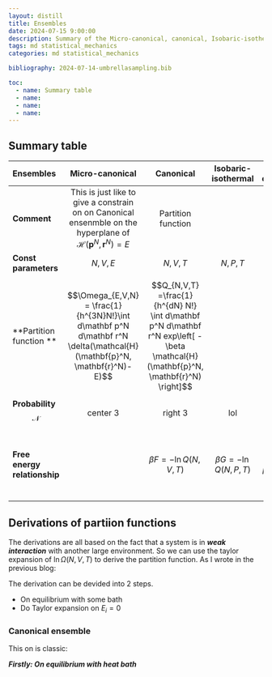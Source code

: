 ```yaml
---
layout: distill
title: Ensembles
date: 2024-07-15 9:00:00
description: Summary of the Micro-canonical, canonical, Isobaric-isothermal, grand-canonical ensembles.   
tags: md statistical_mechanics
categories: md statistical_mechanics

bibliography: 2024-07-14-umbrellasampling.bib

toc:
  - name: Summary table
  - name: 
  - name: 
  - name: 
---
```


## Summary table

| Ensembles | Micro-canonical | Canonical | Isobaric-isothermal | Grand-canonical |  
| :----------- | :------------: | :------------: | :------------: |  :------------: |  
| **Comment**      |    This is just like to give a constrain on on Canonical ensenmble on the hyperplane of $\mathcal{H}(\mathbf{p}^N, \mathbf{r}^N) = E$    | Partition function |   |  
|**Const parameters**| $N,V,E$ | $N, V, T$| $N, P, T$|$\mu, V, T$|
| **Partition function **     |    $$\Omega_{E,V,N} = \frac{1}{h^{3N}N!}\int  d\mathbf p^N d\mathbf r^N \delta(\mathcal{H}(\mathbf{p}^N, \mathbf{r}^N)-E)$$    | $$Q_{N,V,T} =\frac{1}{h^{dN} N!} \int d\mathbf p^N d\mathbf r^N exp\left[ -\beta  \mathcal{H}(\mathbf{p}^N, \mathbf{r}^N) \right]$$ |   |  
| **Probability** $$\mathcal N$$       |    center 3    |       right 3 |  lol |  geg |
|**Free energy relationship**| | $$\beta F = -\ln Q(N,V,T)$$ | $$\beta G = -\ln Q(N,P,T)$$| Grand potential $\Phi$ $$\beta \Phi = \beta(F-N\mu) = \ln \Xi$$|  

## Derivations of partiion functions

The derivations are all based on the fact that a system is in ***weak interaction*** with another large environment. So we can use the taylor expansion of $\ln \Omega(N,V,T)$ to derive the partition function. As I wrote in the previous blog:  

The derivation can be devided into 2 steps.  

* On equilibrium with some bath
* Do Taylor expansion on $E_i = 0$

### Canonical ensemble  

This on is classic:  

***Firstly: On equilibrium with heat bath***


